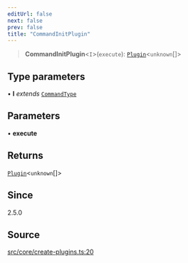 ```yaml
---
editUrl: false
next: false
prev: false
title: "CommandInitPlugin"
---
```


> **CommandInitPlugin**\<`I`\>(`execute`): [`Plugin`](/v4/api/interfaces/plugin/)\<`unknown`[]\>

## Type parameters

• **I** *extends* [`CommandType`](/v4/api/enumerations/commandtype/)

## Parameters

• **execute**

## Returns

[`Plugin`](/v4/api/interfaces/plugin/)\<`unknown`[]\>

## Since

2.5.0

## Source

[src/core/create-plugins.ts:20](https://github.com/sern-handler/handler/blob/67bb4d4b9fa126f24874a3de1d4378e9fe9aca07/src/core/create-plugins.ts#L20)
